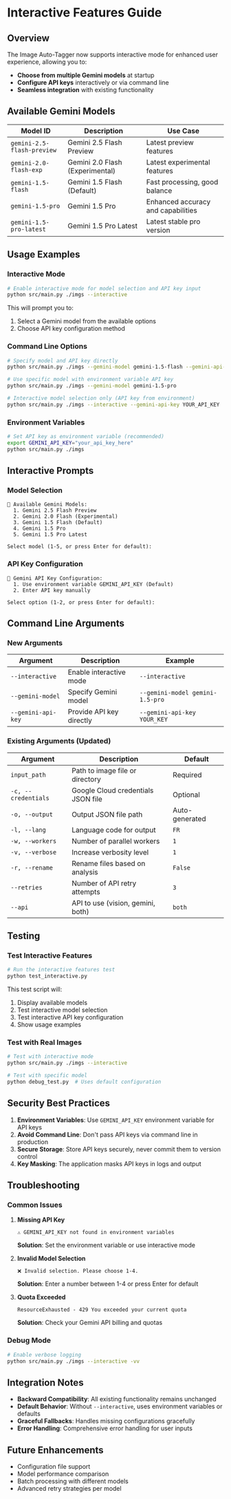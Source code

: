 # Interactive Features Guide

## Overview

The Image Auto-Tagger now supports interactive mode for enhanced user experience, allowing you to:

- **Choose from multiple Gemini models** at startup
- **Configure API keys** interactively or via command line
- **Seamless integration** with existing functionality

## Available Gemini Models

| Model ID | Description | Use Case |
|----------|-------------|----------|
| `gemini-2.5-flash-preview` | Gemini 2.5 Flash Preview | Latest preview features |
| `gemini-2.0-flash-exp` | Gemini 2.0 Flash (Experimental) | Latest experimental features |
| `gemini-1.5-flash` | Gemini 1.5 Flash (Default) | Fast processing, good balance |
| `gemini-1.5-pro` | Gemini 1.5 Pro | Enhanced accuracy and capabilities |
| `gemini-1.5-pro-latest` | Gemini 1.5 Pro Latest | Latest stable pro version |

## Usage Examples

### Interactive Mode

```bash
# Enable interactive mode for model selection and API key input
python src/main.py ./imgs --interactive
```

This will prompt you to:
1. Select a Gemini model from the available options
2. Choose API key configuration method

### Command Line Options

```bash
# Specify model and API key directly
python src/main.py ./imgs --gemini-model gemini-1.5-flash --gemini-api-key YOUR_API_KEY

# Use specific model with environment variable API key
python src/main.py ./imgs --gemini-model gemini-1.5-pro

# Interactive model selection only (API key from environment)
python src/main.py ./imgs --interactive --gemini-api-key YOUR_API_KEY
```

### Environment Variables

```bash
# Set API key as environment variable (recommended)
export GEMINI_API_KEY="your_api_key_here"
python src/main.py ./imgs
```

## Interactive Prompts

### Model Selection

```
🤖 Available Gemini Models:
  1. Gemini 2.5 Flash Preview
  2. Gemini 2.0 Flash (Experimental)
  3. Gemini 1.5 Flash (Default)
  4. Gemini 1.5 Pro
  5. Gemini 1.5 Pro Latest

Select model (1-5, or press Enter for default):
```

### API Key Configuration

```
🔑 Gemini API Key Configuration:
  1. Use environment variable GEMINI_API_KEY (Default)
  2. Enter API key manually

Select option (1-2, or press Enter for default):
```

## Command Line Arguments

### New Arguments

| Argument | Description | Example |
|----------|-------------|----------|
| `--interactive` | Enable interactive mode | `--interactive` |
| `--gemini-model` | Specify Gemini model | `--gemini-model gemini-1.5-pro` |
| `--gemini-api-key` | Provide API key directly | `--gemini-api-key YOUR_KEY` |

### Existing Arguments (Updated)

| Argument | Description | Default |
|----------|-------------|----------|
| `input_path` | Path to image file or directory | Required |
| `-c, --credentials` | Google Cloud credentials JSON file | Optional |
| `-o, --output` | Output JSON file path | Auto-generated |
| `-l, --lang` | Language code for output | `FR` |
| `-w, --workers` | Number of parallel workers | `1` |
| `-v, --verbose` | Increase verbosity level | `1` |
| `-r, --rename` | Rename files based on analysis | `False` |
| `--retries` | Number of API retry attempts | `3` |
| `--api` | API to use (vision, gemini, both) | `both` |

## Testing

### Test Interactive Features

```bash
# Run the interactive features test
python test_interactive.py
```

This test script will:
1. Display available models
2. Test interactive model selection
3. Test interactive API key configuration
4. Show usage examples

### Test with Real Images

```bash
# Test with interactive mode
python src/main.py ./imgs --interactive

# Test with specific model
python debug_test.py  # Uses default configuration
```

## Security Best Practices

1. **Environment Variables**: Use `GEMINI_API_KEY` environment variable for API keys
2. **Avoid Command Line**: Don't pass API keys via command line in production
3. **Secure Storage**: Store API keys securely, never commit them to version control
4. **Key Masking**: The application masks API keys in logs and output

## Troubleshooting

### Common Issues

1. **Missing API Key**
   ```
   ⚠️ GEMINI_API_KEY not found in environment variables
   ```
   **Solution**: Set the environment variable or use interactive mode

2. **Invalid Model Selection**
   ```
   ❌ Invalid selection. Please choose 1-4.
   ```
   **Solution**: Enter a number between 1-4 or press Enter for default

3. **Quota Exceeded**
   ```
   ResourceExhausted - 429 You exceeded your current quota
   ```
   **Solution**: Check your Gemini API billing and quotas

### Debug Mode

```bash
# Enable verbose logging
python src/main.py ./imgs --interactive -vv
```

## Integration Notes

- **Backward Compatibility**: All existing functionality remains unchanged
- **Default Behavior**: Without `--interactive`, uses environment variables or defaults
- **Graceful Fallbacks**: Handles missing configurations gracefully
- **Error Handling**: Comprehensive error handling for user inputs

## Future Enhancements

- Configuration file support
- Model performance comparison
- Batch processing with different models
- Advanced retry strategies per model